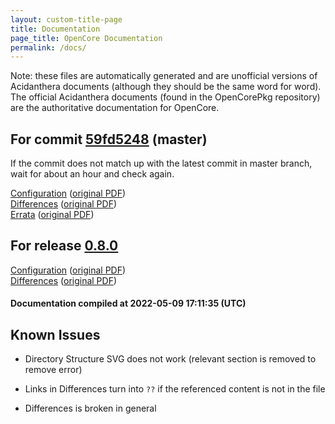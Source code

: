 ```yaml
---
layout: custom-title-page
title: Documentation
page_title: OpenCore Documentation
permalink: /docs/
---
```

Note: these files are automatically generated and are unofficial versions of Acidanthera documents (although they should be the same word for word). The official Acidanthera documents (found in the OpenCorePkg repository) are the authoritative documentation for OpenCore.

## For commit [59fd5248](https://github.com/acidanthera/OpenCorePkg/tree/59fd52487970a66def8b7fac71b10859902f3f55) (master)

If the commit does not match up with the latest commit in master branch, wait for about an hour and check again.

[Configuration](latest/Configuration.html) ([original PDF](https://github.com/acidanthera/OpenCorePkg/blob/59fd52487970a66def8b7fac71b10859902f3f55/Docs/Configuration.pdf))
<br>
[Differences](latest/Differences.html) ([original PDF](https://github.com/acidanthera/OpenCorePkg/blob/59fd52487970a66def8b7fac71b10859902f3f55/Docs/Differences/Differences.pdf))
<br>
[Errata](latest/Errata.html) ([original PDF](https://github.com/acidanthera/OpenCorePkg/blob/59fd52487970a66def8b7fac71b10859902f3f55/Docs/Errata/Errata.pdf))

## For release [0.8.0](https://github.com/acidanthera/OpenCorePkg/tree/0.8.0)

[Configuration](release/Configuration.html) ([original PDF](https://github.com/acidanthera/OpenCorePkg/blob/0.8.0/Docs/Configuration.pdf))
<br>
[Differences](release/Differences.html) ([original PDF](https://github.com/acidanthera/OpenCorePkg/blob/0.8.0/Docs/Differences/Differences.pdf))

#### Documentation compiled at 2022-05-09 17:11:35 (UTC)

## Known Issues

* Directory Structure SVG does not work (relevant section is removed to remove error)

* Links in Differences turn into `??` if the referenced content is not in the file

* Differences is broken in general
